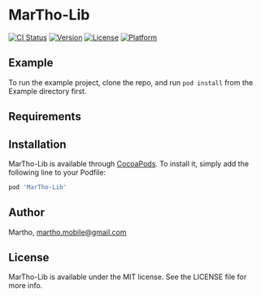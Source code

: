# MarTho-Lib

[![CI Status](https://img.shields.io/travis/martho-mobile/MarTho-Lib.svg?style=flat)](https://travis-ci.org/martho-mobile/MarTho-Lib)
[![Version](https://img.shields.io/cocoapods/v/MarTho-Lib.svg?style=flat)](https://cocoapods.org/pods/MarTho-Lib)
[![License](https://img.shields.io/cocoapods/l/MarTho-Lib.svg?style=flat)](https://cocoapods.org/pods/MarTho-Lib)
[![Platform](https://img.shields.io/cocoapods/p/MarTho-Lib.svg?style=flat)](https://cocoapods.org/pods/MarTho-Lib)

## Example

To run the example project, clone the repo, and run `pod install` from the Example directory first.

## Requirements

## Installation

MarTho-Lib is available through [CocoaPods](https://cocoapods.org). To install
it, simply add the following line to your Podfile:

```ruby
pod 'MarTho-Lib'
```

## Author

Martho, martho.mobile@gmail.com

## License

MarTho-Lib is available under the MIT license. See the LICENSE file for more info.
